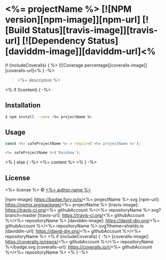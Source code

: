 # <%= projectName %> [![NPM version][npm-image]][npm-url] [![Build Status][travis-image]][travis-url] [![Dependency Status][daviddm-image]][daviddm-url]<%
if (includeCoveralls) { %> [![Coverage percentage][coveralls-image]][coveralls-url]<% } -%>

> <%= description %>

<% if (!content) { -%>
## Installation

```sh
$ npm install --save <%= projectName %>
```

## Usage

```js
const <%= safeProjectName %> = require('<%= projectName %>');

<%= safeProjectName %>('Rainbow');
```
<% } else { -%>
<%= content %>
<% } -%>
## License

<%= license %> © [<%= author.name %>](<%= author.url %>)


[npm-image]: https://badge.fury.io/js/<%= projectName %>.svg
[npm-url]: https://npmjs.org/package/<%= projectName %>
[travis-image]: https://travis-ci.org/<%= githubAccount %>/<%= repositoryName %>.svg?branch=master
[travis-url]: https://travis-ci.org/<%= githubAccount %>/<%= repositoryName %>
[daviddm-image]: https://david-dm.org/<%= githubAccount %>/<%= repositoryName %>.svg?theme=shields.io
[daviddm-url]: https://david-dm.org/<%= githubAccount %>/<%= repositoryName %>
<% if (includeCoveralls) { -%>
[coveralls-image]: https://coveralls.io/repos/<%= githubAccount %>/<%= repositoryName %>/badge.svg
[coveralls-url]: https://coveralls.io/r/<%= githubAccount %>/<%= repositoryName %>
<% } -%>
